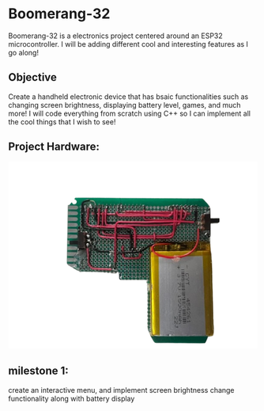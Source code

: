 # Boomerang-32
Boomerang-32 is a electronics project centered around an ESP32 microcontroller. I will be adding different cool and interesting features as I go along!

## Objective
Create a handheld electronic device that has bsaic functionalities such as changing screen brightness, displaying battery level, games, and much more! I will code everything from scratch using C++ so I can implement all the cool things that I wish to see!

## Project Hardware:
![Image displaying back of the project](back.png)


## milestone 1:
create an interactive menu, and implement screen brightness change functionality along with battery display
